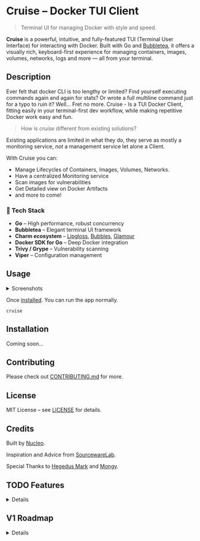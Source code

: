 # Cruise – Docker TUI Client

> Terminal UI for managing Docker with style and speed.

**Cruise** is a powerful, intuitive, and fully-featured TUI (Terminal User Interface) for interacting with Docker. Built with Go and [Bubbletea](https://github.com/charmbracelet/bubbletea), it offers a visually rich, keyboard-first experience for managing containers, images, volumes, networks, logs and more — all from your terminal.


## Description

Ever felt that docker CLI is too lengthy or limited? Find yourself executing commands again and again for stats? Or wrote a full multiline command just for a typo to ruin it? Well... Fret no more. Cruise - Is a TUI Docker Client, fitting easily in your terminal-first dev workflow, while making repetitive Docker work easy and fun.

> How is _cruise_ different from existing solutions?

Existing applications are limited in what they do, they serve as mostly a monitoring service, _not_ a management service let alone a Client.

With Cruise you can:
- Manage Lifecycles of Containers, Images, Volumes, Networks.
- Have a centralized Monitoring service
- Scan images for vulnerabilities
- Get Detailed view on Docker Artifacts
- and more to come!

### 🚧 Tech Stack

- **Go** – High performance, robust concurrency
- **Bubbletea** – Elegant terminal UI framework
- **Charm ecosystem** – [Lipgloss](https://github.com/charmbracelet/lipgloss), [Bubbles](https://github.com/charmbracelet/bubbles), [Glamour](https://github.com/charmbracelet/glamour)
- **Docker SDK for Go** – Deep Docker integration
- **Trivy / Grype** – Vulnerability scanning
- **Viper** – Configuration management


## Usage

<details>
  <summary>Screenshots</summary>
</details>

Once [installed](#installation). You can run the app normally.

```
cruise
```

## Installation

Coming soon...


## Contributing

Please check out [CONTRIBUTING.md](CONTRIBUTING.md) for more.


## License

MIT License – see [LICENSE](LICENSE) for details.

## Credits

Built by [Nucleo](https://github.com/NucleoFusion).

Inspiration and Advice from [SourcewareLab](https://github.com/SourcewareLab).

Special Thanks to [Hegedus Mark](https://github.com/hegedus-mark) and [Mongy](https://github.com/A-Cer23).

## TODO Features

<details>
  
## Images
- ~[ ] Image repository browser~ (v2)

## Docker Compose (v2)

### Dashboard
- [ ] List all Compose projects
- [ ] Up/down/restart/recreate operations
- [ ] Visualize Compose service dependencies
- [ ] Manage environment variables

### Service Dashboard
- [ ] Start/stop/restart/scale services
- [ ] Real-time service monitoring
- [ ] Network visualization
- [ ] Aggregated service logs with filters

### Compose Editor
- [ ] Built-in editor with nvim or fallback
- [ ] Syntax highlighting and error detection
- [ ] Git integration for version control

## Build & Registry
- [ ] Manage build contexts
- [ ] Edit Dockerfiles with syntax support
- [ ] Configure private registries
- [ ] Manage and clean build cache

## Monitoring & Logs
- [ ] Configure alerts and notifications
- [ ] Export metrics and logs

</details>


## V1 Roadmap

<details>
  
### Vulnerability 
- [ ] Export (When config done, define a export folder) 

### Monitoring & Logs
- [ ] logs export (When config done)

## Misc
- [ ] Docs
- [ ] Mouse Support

</details>
